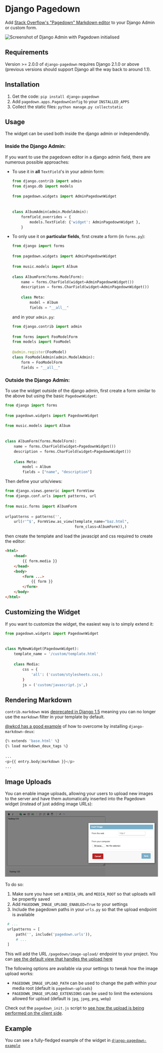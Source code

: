Django Pagedown
===============

Add [Stack Overflow&#39;s &quot;Pagedown&quot; Markdown editor](https://github.com/StackExchange/pagedown/) to your Django Admin or custom form.

![Screenshot of Django Admin with Pagedown initialised](https://github.com/timmyomahony/django-pagedown/blob/master/screenshot.png?raw=true "A screenshot of Pagedown in Django's admin")

## Requirements

Version >= 2.0.0 of `django-pagedown` requires Django 2.1.0 or above (previous versions should support Django all the way back to around 1.1).

## Installation

1. Get the code: `pip install django-pagedown`
2. Add `pagedown.apps.PagedownConfig` to your `INSTALLED_APPS`
3. Collect the static files: `python manage.py collectstatic`

## Usage

The widget can be used both inside the django admin or independendly. 

### Inside the Django Admin:

If you want to use the pagedown editor in a django admin field, there are numerous possible approaches:

- To use it in **all** `TextField`'s in your admin form:

    ```python
    from django.contrib import admin
    from django.db import models

    from pagedown.widgets import AdminPagedownWidget


    class AlbumAdmin(admin.ModelAdmin):
        formfield_overrides = {
            models.TextField: {'widget': AdminPagedownWidget },
        }
    ```
- To only use it on **particular fields**, first create a form (in `forms.py`):

    ```python
    from django import forms

    from pagedown.widgets import AdminPagedownWidget

    from music.models import Album

    class AlbumForm(forms.ModelForm):
        name = forms.CharField(widget=AdminPagedownWidget())
        description = forms.CharField(widget=AdminPagedownWidget())

        class Meta:
            model = Album
            fields = "__all__"
    ```

    and in your `admin.py`:

    ```python
    from django.contrib import admin

    from forms import FooModelForm
    from models import FooModel

    @admin.register(FooModel)
    class FooModelAdmin(admin.ModelAdmin):
        form = FooModelForm
        fields = "__all__"
    ```

### Outside the Django Admin:

To use the widget outside of the django admin, first create a form similar to the above but using the basic `PagedownWidget`:

```python
from django import forms

from pagedown.widgets import PagedownWidget

from music.models import Album


class AlbumForm(forms.ModelForm):
    name = forms.CharField(widget=PagedownWidget())
    description = forms.CharField(widget=PagedownWidget())

    class Meta:
        model = Album
        fields = ["name", "description"]
```

Then define your urls/views:

```py
from django.views.generic import FormView
from django.conf.urls import patterns, url

from music.forms import AlbumForm

urlpatterns = patterns('',
    url(r'^$', FormView.as_view(template_name="baz.html",
                                form_class=AlbumForm)),)
```

then create the template and load the javascipt and css required to create the editor:

```html
<html>
    <head>
        {{ form.media }}
    </head>
    <body>
        <form ...>
            {{ form }}
        </form>
    </body>
</html>
```

## Customizing the Widget

If you want to customize the widget, the easiest way is to simply extend it:

```py
from pagedown.widgets import PagedownWidget


class MyNewWidget(PagedownWidget):
    template_name = '/custom/template.html'

    class Media:
        css = {
            'all': ('custom/stylesheets.css,)
        }
        js = ('custom/javascript.js',)
```


## Rendering Markdown

`contrib.markdown` was [deprecated in Django 1.5](https://code.djangoproject.com/ticket/18054) meaning you can no longer use the `markdown` filter in your template by default.

[@wkcd has a good example](https://github.com/timmyomahony/django-pagedown/issues/18#issuecomment-37535535) of how to overcome by installing `django-markdown-deux`:

```py
{% extends 'base.html' %}
{% load markdown_deux_tags %}

...
<p>{{ entry.body|markdown }}</p>
...
```

## Image Uploads

You can enable image uploads, allowing your users to upload new images to the server and have them automatically inserted into the Pagedown widget (instead of just adding image URLs):

![Screenshot of Django Admin with image upload enabled](https://github.com/timmyomahony/django-pagedown/blob/develop/image-upload.png?raw=true "Screenshot of Django Admin with image upload enabled")

To do so:

1. Make sure you have set a `MEDIA_URL` and `MEDIA_ROOT` so that uploads will be propertly saved
2. Add `PAGEDOWN_IMAGE_UPLOAD_ENABLED=True` to your settings
3. Include the pagedown paths in your `urls.py` so that the upload endpoint is available

```py
 # ...
 urlpatterns = [
     path('', include('pagedown.urls')),
     # ...
 ]
```

This will add the URL `/pagedown/image-upload/` endpoint to your project. You can [see the default view that handles the upload here](https://github.com/timmyomahony/django-pagedown/blob/develop/pagedown/views.py)

The following options are available via your settings to tweak how the image upload works:

- `PAGEDOWN_IMAGE_UPLOAD_PATH` can be used to change the path within your media root (default is `pagedown-uploads`)
- `PAGEDOWN_IMAGE_UPLOAD_EXTENSIONS` can be used to limit the extensions allowed for upload (default is `jpg`, `jpeg`, `png`, `webp`)

Check out the `pagedown_init.js` script to [see how the upload is being performed on the client side](https://github.com/timmyomahony/django-pagedown/blob/develop/pagedown/static/pagedown_init.js).

## Example

You can see a fully-fledged example of the widget in [`django-pagedown-example`](https://github.com/timmyomahony/django-pagedown-example)
